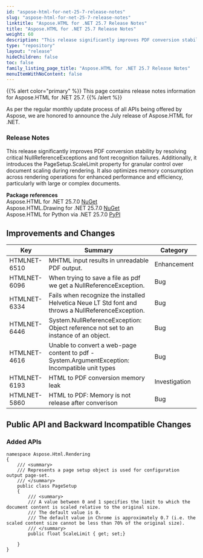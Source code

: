 ```yaml
---
id: "aspose-html-for-net-25-7-release-notes"
slug: "aspose-html-for-net-25-7-release-notes"
linktitle: "Aspose.HTML for .NET 25.7 Release Notes"
title: "Aspose.HTML for .NET 25.7 Release Notes"
weight: 60
description: "This release significantly improves PDF conversion stability by resolving critical NullReferenceExceptions and font recognition failures. Additionally, it introduces the PageSetup.ScaleLimit property for granular control over document scaling during rendering. It also optimizes memory consumption across rendering operations for enhanced performance and efficiency, particularly with large or complex documents. "
type: "repository"
layout: "release"
hideChildren: false
toc: false
family_listing_page_title: "Aspose.HTML for .NET 25.7 Release Notes"
menuItemWithNoContent: false
---
```

{{% alert color="primary" %}}
This page contains release notes information for Aspose.HTML for .NET 25.7.
{{% /alert %}}

As per the regular monthly update process of all APIs being offered by Aspose, we are honored to announce the July release of Aspose.HTML for .NET.

### Release Notes

This release significantly improves PDF conversion stability by resolving critical NullReferenceExceptions and font recognition failures. Additionally, it introduces the PageSetup.ScaleLimit property for granular control over document scaling during rendering. It also optimizes memory consumption across rendering operations for enhanced performance and efficiency, particularly with large or complex documents. 


**Package references**<br>
Aspose.HTML for .NET 25.7.0 [NuGet](https://www.nuget.org/packages/Aspose.Html)<br>
Aspose.HTML.Drawing for .NET 25.7.0 [NuGet](https://www.nuget.org/packages/Aspose.Html.Drawing)<br>
Aspose.HTML for Python via .NET 25.7.0 [PyPI](https://pypi.org/project/aspose-html-net/)


## **Improvements and Changes**

| **Key**      | **Summary**                                                                            | **Category** |
| ------------ | -------------------------------------------------------------------------------------- | ------------ |
| HTMLNET-6510 | MHTML input results in unreadable PDF output. | Enhancement |
| HTMLNET-6096 | When trying to save a file as pdf we get a NullReferenceException. | Bug |
| HTMLNET-6334 | Fails when recognize the installed Helvetica Neue LT Std font and throws a NullReferenceException. | Bug |
| HTMLNET-6446 | System.NullReferenceException: Object reference not set to an instance of an object. | Bug |
| HTMLNET-4616 | Unable to convert a web-page content to pdf - System.ArgumentException: Incompatible unit types | Bug |
| HTMLNET-6193 | HTML to PDF conversion memory leak | Investigation |
| HTMLNET-5860 | HTML to PDF: Memory is not release after converison | Bug |


## Public API and Backward Incompatible Changes
### Added APIs

```
namespace Aspose.Html.Rendering
{
    /// <summary>
    /// Represents a page setup object is used for configuration output page-set.
    /// </summary>
    public class PageSetup
    {
		/// <summary>
		/// A value between 0 and 1 specifies the limit to which the document content is scaled relative to the original size.
		/// The default value is 0.
		/// The default value in Chrome is approximately 0.7 (i.e. the scaled content size cannot be less than 70% of the original size).
		/// </summary>
		public float ScaleLimit { get; set;}
		
    }
}
```

